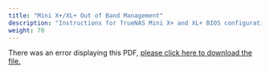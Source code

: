 ```yaml
---
title: "Mini X+/XL+ Out of Band Management"
description: "Instructions for TrueNAS Mini X+ and XL+ BIOS configuration."
weight: 70
---
```


<object data="https://www.truenas.com/docs/files/MiniX+XL+OOBM1.2.pdf" type="application/pdf" width="95%" height="1000">
  There was an error displaying this PDF, <a href="https://www.truenas.com/docs/files/MiniX+XL+OOBM1.2.pdf">please click here to download the file.</a>
</object>
